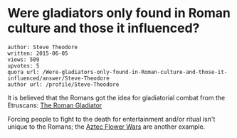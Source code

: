 # Were gladiators only found in Roman culture and those it influenced?

	author: Steve Theodore
	written: 2015-06-05
	views: 509
	upvotes: 5
	quora url: /Were-gladiators-only-found-in-Roman-culture-and-those-it-influenced/answer/Steve-Theodore
	author url: /profile/Steve-Theodore


It is believed that the Romans got the idea for gladiatorial combat from the Etruscans: [The Roman Gladiator](http://penelope.uchicago.edu/~grout/encyclopaedia_romana/gladiators/gladiators.html)

Forcing people to fight to the death for entertainment and/or ritual isn't unique to the Romans; the [Aztec Flower Wars](http://www.aztec-history.com/aztec-flower-war.html) are another example.


